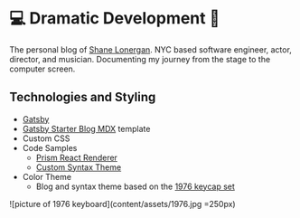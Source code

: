 # 💻 Dramatic Development 🎤

The personal blog of [Shane Lonergan](https://shanelonergan.dev). NYC based software engineer, actor, director, and musician. Documenting my journey from the stage to the computer screen.

## Technologies and Styling

- [Gatsby](https://www.gatsbyjs.org/)
- [Gatsby Starter Blog MDX](https://github.com/hagnerd/gatsby-starter-blog-mdx) template
- Custom CSS
- Code Samples
  - [Prism React Renderer](https://github.com/FormidableLabs/prism-react-renderer)
  - [Custom Syntax Theme](./src/themes/1976.js)
- Color Theme
  - Blog and syntax theme based on the [1976 keycap set](https://pimpmykeyboard.com/sa-1976-keyset-two-shot/)

![picture of 1976 keyboard](content/assets/1976.jpg =250px)
